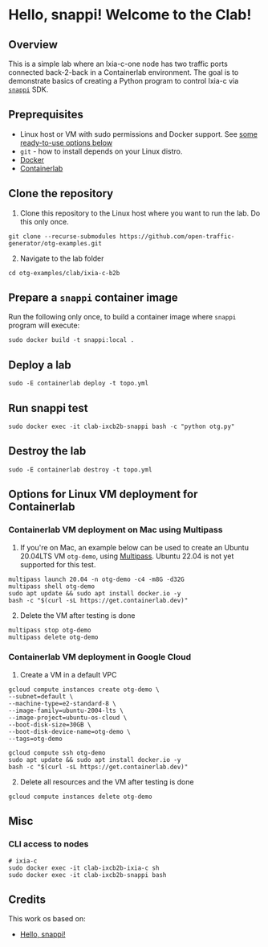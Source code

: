 # Hello, snappi!  Welcome to the Clab!

## Overview
This is a simple lab where an Ixia-c-one node has two traffic ports connected back-2-back in a Containerlab environment. The goal is to demonstrate basics of creating a Python program to control Ixia-c via [`snappi`](https://github.com/open-traffic-generator/snappi) SDK.

## Preprequisites

* Linux host or VM with sudo permissions and Docker support. See [some ready-to-use options below](#options-for-linux-vm-deployment-for-containerlab)
* `git` - how to install depends on your Linux distro.
* [Docker](https://docs.docker.com/engine/install/)
* [Containerlab](https://containerlab.dev/install/)

## Clone the repository

1. Clone this repository to the Linux host where you want to run the lab. Do this only once.

```Shell
git clone --recurse-submodules https://github.com/open-traffic-generator/otg-examples.git
````

2. Navigate to the lab folder

```Shell
cd otg-examples/clab/ixia-c-b2b
````

## Prepare a `snappi` container image

Run the following only once, to build a container image where `snappi` program will execute:

```Shell
sudo docker build -t snappi:local .
````

## Deploy a lab

```Shell
sudo -E containerlab deploy -t topo.yml
````

## Run snappi test

```Shell
sudo docker exec -it clab-ixcb2b-snappi bash -c "python otg.py"
````

## Destroy the lab

```Shell
sudo -E containerlab destroy -t topo.yml
````

## Options for Linux VM deployment for Containerlab

### Containerlab VM deployment on Mac using Multipass

1. If you're on Mac, an example below can be used to create an Ubuntu 20.04LTS VM `otg-demo`, using [Multipass](https://multipass.run/). Ubuntu 22.04 is not yet supported for this test.

```Shell
multipass launch 20.04 -n otg-demo -c4 -m8G -d32G
multipass shell otg-demo
sudo apt update && sudo apt install docker.io -y
bash -c "$(curl -sL https://get.containerlab.dev)"
````

2. Delete the VM after testing is done

```Shell
multipass stop otg-demo
multipass delete otg-demo
````

###  Containerlab VM deployment in Google Cloud

1. Create a VM in a default VPC

```Shell
gcloud compute instances create otg-demo \
--subnet=default \
--machine-type=e2-standard-8 \
--image-family=ubuntu-2004-lts \
--image-project=ubuntu-os-cloud \
--boot-disk-size=30GB \
--boot-disk-device-name=otg-demo \
--tags=otg-demo

gcloud compute ssh otg-demo
sudo apt update && sudo apt install docker.io -y
bash -c "$(curl -sL https://get.containerlab.dev)"
````

2. Delete all resources and the VM after testing is done

```Shell
gcloud compute instances delete otg-demo
````

## Misc

### CLI access to nodes

  ```Shell
  # ixia-c
  sudo docker exec -it clab-ixcb2b-ixia-c sh
  sudo docker exec -it clab-ixcb2b-snappi bash
  ````

## Credits

This work os based on: 
  * [Hello, snappi!](https://github.com/open-traffic-generator/ixia-c/blob/main/docs/hello-snappi.md)
